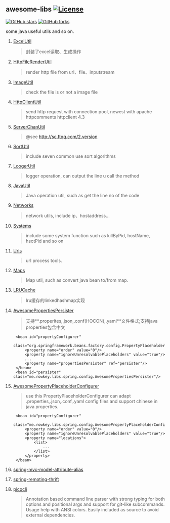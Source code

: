 awesome-libs [![License](https://img.shields.io/badge/license-Apache%202-4EB1BA.svg)](https://www.apache.org/licenses/LICENSE-2.0.html)
----
[![GitHub stars](https://img.shields.io/github/stars/superhj1987/awesome-libs.svg?style=social&label=Star&)](https://github.com/superhj1987/awesome-libs/stargazers)
[![GitHub forks](https://img.shields.io/github/forks/superhj1987/awesome-libs.svg?style=social&label=Fork&)](https://github.com/superhj1987/awesome-libs/fork)

some java useful utils and so on.

1. [ExcelUtil](src/main/java/me/rowkey/libs/util/ExcelUtil.java)

    > 封装了excel读取、生成操作

1. [HttpFileRenderUtil](src/main/java/me/rowkey/libs/util/HttpFileRenderUtil.java)

    > render http file from url、file、inputstream

1. [ImageUtil](src/main/java/me/rowkey/libs/util/ImageUtil.javal)

    > check the file is or not a image file

1. [HttpClientUtil](src/main/java/me/rowkey/libs/util/HttpClientUtil.java)

    > send http request with connection pool, newest with apache httpcomments httpclient 4.3

1. [ServerChanUtil](src/main/java/me/rowkey/libs/util/ServerChanUtil.java)

    > @see <http://sc.ftqq.com/2.version>
  
1. [SortUtil](src/main/java/me/rowkey/libs/util/SortUtil.java)

    > include seven common use sort algorithms

1. [LoogerUtil](src/main/java/me/rowkey/libs/util/LoggerUtil.java)

    > logger operation, can output the line u call the method

1. [JavaUtil](src/main/java/me/rowkey/libs/util/JavaUtil.java)

    > Java operation util, such as get the line no of the code
    
1. [Networks](src/main/java/me/rowkey/libs/support/Networks.java)

    > network utils, include ip、hostaddress...
    
1. [Systems](src/main/java/me/rowkey/libs/suppport/Systems.java)
 
    > include some system function such as killByPid, hostName, hsotPid and so on
    
 1. [Urls](src/main/java/me/rowkey/libs/suppport/Urls.java)
  
     > url process tools.
     
 1. [Maps](src/main/java/me/rowkey/libs/suppport/Maps.java)
  
     > Map util, such as convert java bean to/from map.

1. [LRUCache](src/main/java/me/rowkey/libs/cache/LRUCache.java)
    
    > lru缓存的linkedhashmap实现

1. [AwesomePropertiesPersister](src/main/java/me/rowkey/libs/spring/config/AwesomePropertiesPersister.java) 

    > 支持**.properites,.json,.conf(HOCON),.yaml**文件格式;支持java properties包含中文

        <bean id="propertyConfigurer"
            class="org.springframework.beans.factory.config.PropertyPlaceholderConfigurer">
            <property name="order" value="0"/>
            <property name="ignoreUnresolvablePlaceholders" value="true"/>
            ...
            <property name="propertiesPersister" ref="persister"/>
        </bean>
        <bean id="persister" class="me.rowkey.libs.spring.config.AwesomePropertiesPersister"/>
    
1. [AwesomePropertyPlaceholderConfigurer](src/main/java/me/rowkey/libs/spring/config/AwesomePropertyPlaceholderConfigurer.java)

    > use this PropertyPlaceholderConfigurer can adapt .properties,.json,.conf,.yaml config files and support chinese in java properties.

        <bean id="propertyConfigurer"
                  class="me.rowkey.libs.spring.config.AwesomePropertyPlaceholderConfigurer">
            <property name="order" value="0"/>
            <property name="ignoreUnresolvablePlaceholders" value="true"/>
            <property name="locations">
                <list>
                    ...
                </list>
            </property>
        </bean>
        
1. [spring-mvc-model-attribute-alias](doc/spring-mvc-model-attribute-alias.md)
 
1. [spring-remoting-thrift](doc/spring-remoting-thrift.md)

1. [picocli](http://picocli.info) 

    > Annotation based command line parser with strong typing for both options and positional args and support for git-like subcommands. Usage help with ANSI colors. Easily included as source to avoid external dependencies.
